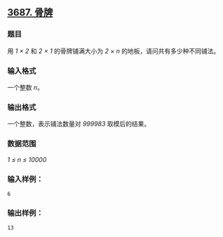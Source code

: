 ## [3687. 骨牌](https://www.acwing.com/problem/content/3690/)

### 题目

用 *1 × 2* 和 *2 × 1* 的骨牌铺满大小为 *2 × n* 的地板，请问共有多少种不同铺法。

### 输入格式

一个整数 *n*。

### 输出格式

一个整数，表示铺法数量对 *999983* 取模后的结果。

### 数据范围

*1 ≤ n ≤ 10000*

### 输入样例：

```
6
```

### 输出样例：

```
13
```
